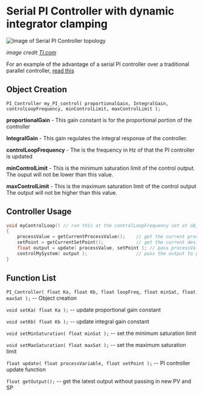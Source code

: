 # Serial PI Controller with dynamic integrator clamping

![Image of Serial PI Controller topology](https://e2e.ti.com/cfs-file.ashx/__key/communityserver-blogs-components-weblogfiles/00-00-00-07-88/4760.1.3.gif)

*image credit [TI.com](www.ti.com)*

For an example of the advantage of a serial PI controller over a traditional parallel controller, [read this](https://e2e.ti.com/blogs_/b/industrial_strength/archive/2015/07/20/teaching-your-pi-controller-to-behave-part-ii)

## Object Creation
```
PI_Controller my_PI_control( proportionalGain, IntegralGain, controlLoopFrequency, minControlLimit, maxControlLimit );
```

**proportionalGain** - This gain constant is for the proportional portion of the controller

**IntegralGain** - This gain regulates the integral response of the controller.

**controlLoopFrequency** - The is the frequency in Hz of that the PI controller is updated

**minControlLimit** - This is the minimum saturation limit of the control output.  The ouput will not be lower than this value.

**maxControlLimit** - This is the maximum saturation limit of the control output  The output will not be higher than this value.


## Controller Usage
```C
void myControlLoop() // run this at the controlLoopFrequency set at object creation
{
    processValue = getCurrentProcessValue();    // get the current process value from the system you are controlling
    setPoint = getCurrentSetPoint();            // get the current desired set point for the system
    float output = update( processValue, setPoint ); // pass processValue and setPoint into the PI controller, the updated result is returned as a float
    controlMySystem( output );                  // pass the output to your control scheme
}
```

## Function List

`PI_Controller( float Ka, float Kb, float loopFreq, float minSat, float maxSat );` -- Object creation

`void setKa( float Ka );` -- update proportional gain constant

`void setKb( float Kb );` -- update integral gain constant

`void setMinSaturation( float minSat );` -- set the minimum saturation limit

`void setMaxSaturation( float maxSat );` -- set the maximum saturation limit

`float update( float processVariable, float setPoint );` -- PI controller update function

`float getOutput();` -- get the latest output without passing in new PV and SP


